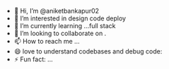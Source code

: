- 👋 Hi, I’m @aniketbankapur02
- 👀 I’m interested in design code deploy
- 🌱 I’m currently learning ...full stack
- 💞️ I’m looking to collaborate on .
- 📫 How to reach me ...
- 😄 love to understand codebases and debug code:
- ⚡ Fun fact: ...

<!---
aniketbankapur02/aniketbankapur02 is a ✨ special ✨ repository because its `README.md` (this file) appears on your GitHub profile.
You can click the Preview link to take a look at your changes.
--->
